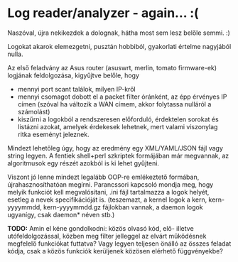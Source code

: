 # Log reader/analyzer - again... :(

Naszóval, újra nekikezdek a dolognak, hátha most sem lesz belőle semmi. :)

Logokat akarok elemezgetni, pusztán hobbiból, gyakorlati értelme nagyjából nulla.

Az első feladvány az Asus router (asuswrt, merlin, tomato firmware-ek) logjának
feldolgozása, kigyűjtve belőle, hogy 
- mennyi port scant találok, milyen IP-kről
- mennyi csomagot dobott el a packet filter óránként, az épp érvényes IP címen
(szóval ha változik a WAN címem, akkor folytassa nulláról a számolást)
- kiszűrni a logokból a rendszeresen előforduló, érdektelen sorokat és listázni
azokat, amelyek érdekesek lehetnek, mert valami viszonylag ritka eseményt jeleznek.

Mindezt lehetőleg úgy, hogy az eredmény egy XML/YAML/JSON fájl vagy string legyen.
A fentiek shell+perl szkriptek formájában már megvannak, az algoritmusok egy részét
azokból is ki lehet gyűjteni.

Viszont jó lenne mindezt legalább OOP-re emlékeztető formában, újrahasznosíthatóan
megírni.
Parancssori kapcsoló mondja meg, hogy melyik funkciót kell megvalósítani,
.ini fájl tartalmazza a logok helyét, esetleg a nevek specifikációját is. 
(teszemazt, a kernel logok a kern, kern-yyyymmdd, kern-yyyymmdd.gz fájlokban vannak,
a daemon logok ugyanígy, csak daemon* néven stb.)

**TODO:** Amin el kéne gondolkodni: közös olvasó kód, elő- illetve utófeldolgozással,
közben meg filter jelleggel az elvárt működésnek megfelelő funkciókat futtatva?
Vagy legyen teljesen önálló az összes feladat kódja, csak a közös funkciók
kerüljenek közösen elérhető függvényekbe?
